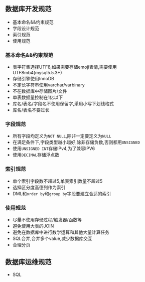 
## 数据库开发规范
* 基本命名&&约束规范
* 字段设计规范
* 索引规范
* 使用规范

### 基本命名&&约束规范
* 表字符集选择UTF8,如果需要存储emoji表情,需要使用UTF8mb4(mysql5.5.3+)
* 存储引擎使用InnoDB
* 不定长字符串使用varchar/varbinary
* 不在数据库中存储图片/文件
* 单表数据量控制在1亿以下
* 库名/表名/字段名不使用保留字,采用小写下划线格式
* 库名/表名不要过长

### 字段规范
* 所有字段均定义为`NOT NULL`,除非一定要定义为`NULL`
* 在满足条件下,字段类型越小越好,除非存储负数,否则都用`UNSIGNED`
* 使用`UNSIGNED INT`存储IPv4,为了兼容IPV6
* 使用`DECIMAL`存储浮点数

### 索引规范
* 单个索引字段数不超过5,单表索引数量不超过5
* 选择区分度高德列作为索引
* DML和`order by`和`group by`字段要建立合适的索引

### 使用规范
* 尽量不使用存储过程/触发器/函数等
* 避免使用大表的JOIN
* 避免在数据库中进行数学运算和其他大量计算任务
* SQL合并,合并多个value,减少数据库交互
* 合理分页

## 数据库运维规范
* SQL
